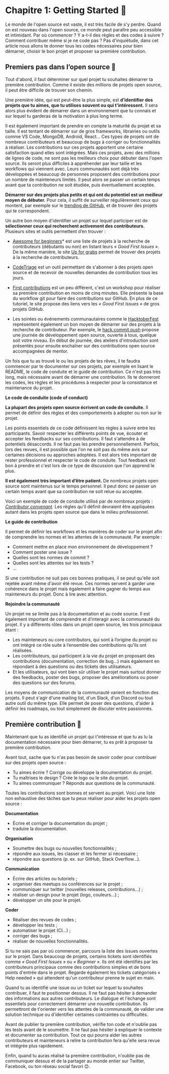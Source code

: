 # Chapitre 1: Getting Started 🥚

Le monde de l'open source est vaste, il est très facile de s'y perdre. Quand on est nouveau dans l'open source, ce monde peut paraître peu accessible et intimidant. Par où commencer ? Y a-t-il des règles et des codes à suivre ? Comment contribuer même si je ne code pas ?
Pas d'inquiétude, dans cet article nous allons te donner tous les codes nécessaires pour bien démarrer, choisir le bon projet et proposer sa première contribution.


## Premiers pas dans l’open source 🐣

Tout d'abord, il faut déterminer sur quel projet tu souhaites démarrer ta première contribution. Comme il existe des millions de projets open source, il peut être difficile de trouver son chemin.

Une première idée, qui est peut-être la plus simple, est **d’identifier des projets que tu aimes, que tu utilises souvent ou qui t'intéressent.** Il sera alors plus évident de démarrer dans un environnement que tu connais et sur lequel tu garderas de la motivation à plus long terme.

Il est également important de prendre en compte la maturité du projet et sa taille. Il est tentant de démarrer sur de gros frameworks, librairies ou outils comme VS Code, MongoDB, Android, React… Ces types de projets ont de nombreux contributeurs et beaucoup de bugs à corriger ou fonctionnalités à réaliser. Les contributions sur ces projets apportent une certaine satisfaction quand elles sont intégrées. Mais ces projets, avec des millions de lignes de code, ne sont pas les meilleurs choix pour débuter dans l'open source. Ils seront plus difficiles à appréhender par leur taille et les workflows qui viennent avec. Leurs communautés sont déjà très développées et beaucoup de personnes proposent des contributions pour un nombre de mainteneurs limités. Il peut alors se passer un certain temps avant que ta contribution ne soit étudiée, puis éventuellement acceptée.

**Démarrer sur des projets plus petits et qui ont du potentiel est un meilleur moyen de débuter.** Pour cela, il suffit de surveiller régulièrement ceux qui montent, par exemple sur le [trending de GitHub](https://github.com/trending/javascript?since=monthly), et de trouver des projets qui te correspondent.

Un autre bon moyen d'identifier un projet sur lequel participer est de **sélectionner ceux qui recherchent activement des contributeurs.** Plusieurs sites et outils permettent d’en trouver :

* [Awesome for beginners](https://github.com/MunGell/awesome-for-beginners)* est une liste de projets à la recherche de contributeurs (débutants ou non) en listant leurs *« Good First Issues »*. De la même manière, le site [Up for grabs](https://up-for-grabs.net) permet de trouver des projets à la recherche de contributeurs.

* [CodeTriage](https://www.codetriage.com/) est un outil permettant de s'abonner à des projets open source et de recevoir de nouvelles demandes de contribution tous les jours.

* [First contributions](https://firstcontributions.github.io/) est un peu différent, c'est un workshop pour réaliser sa première contribution en moins de cinq minutes. Elle présente la base du workflow git pour faire des contributions sur GitHub. En plus de ce tutoriel, le site propose des liens vers les *« Good First Issues »* de gros projets GitHub.

* Les soirées ou événements communautaires comme le [HacktoberFest](https://hacktoberfest.digitalocean.com/) représentent également un bon moyen de démarrer sur des projets à la recherche de contributeur. Par exemple, le [hack.commit.push](https://hack-commit-pu.sh/) propose une journée de développement open source, ouverte à tous, quelque soit votre niveau. En début de journée, des ateliers d'introduction sont présentés pour ensuite enchaîner sur des contributions open source accompagnées de mentor.

Un fois que tu as trouvé le ou les projets de tes rêves, il te faudra commencer par te documenter sur ces projets, par exemple en lisant le README, le code de conduite et le guide de contribution. Ce n'est pas très long, mais nécessaire avant de démarrer une contribution. Ils te donneront les codes, les règles et les procédures à respecter pour la consistance et maintenance du projet.

**Le code de conduite (code of conduct)**

**La plupart des projets open source écrivent un code de conduite.** Il permet de définir des règles et des comportements à adopter ou non sur le projet.

Les points essentiels de ce code définissent les règles à suivre entre les participants. Savoir respecter les différents points de vue, écouter et accepter les feedbacks sur ses contributions. Il faut s'attendre à de potentiels désaccords. Il ne faut pas les prendre personnellement. Parfois, lors des revues, il est possible que l'on ne soit pas du même avis sur certaines décisions ou approches adoptées. Il est alors très important de rester professionnel et respecter le code de conduite. Tout feedback est bon à prendre et c'est lors de ce type de discussion que l'on apprend le plus.

**Il est également très important d’être patient.** De nombreux projets open source sont maintenus sur le temps personnel. Il peut donc se passer un certain temps avant que sa contribution ne soit relue ou acceptée.

Voici un exemple de code de conduite utilisé par de nombreux projets : [*Contributor convenant*](https://www.contributor-covenant.org/). Les règles qu'il définit devraient être appliquées autant dans les projets open source que dans le milieu professionnel.

**Le guide de contribution**

Il permet de définir les workflows et les manières de coder sur le projet afin de comprendre les normes et les attentes de la communauté. Par exemple :
* Comment mettre en place mon environnement de développement ?
* Comment poster une issue ?
* Quelles sont les normes de commit ?
* Quelles sont les attentes sur les tests ?
* …

Si une contribution ne suit pas ces bonnes pratiques, il se peut qu'elle soit rejetée avant même d'avoir été revue. Ces normes servent à garder une cohérence dans le projet mais également à faire gagner du temps aux mainteneurs du projet. Donc à lire avec attention.

**Rejoindre la communauté**

Un projet ne se limite pas à la documentation et au code source. Il est également important de comprendre et d’interagir avec la communauté du projet. Il y a différents rôles dans un projet open source, les trois principaux étant :
* Les mainteneurs ou core contributors, qui sont à l’origine du projet ou ont intégré ce rôle suite à l’ensemble des contributions qu’ils ont réalisées.
* Les contributeurs, qui participent à la vie du projet en proposant des contributions (documentation, correction de bug...) mais également en répondant à des questions ou des tickets des utilisateurs.
* Et les utilisateurs, qui vont bien sûr utiliser le projet mais surtout donner des feedbacks, poster des bugs, proposer des améliorations ou poser des questions sur des forums.

Les moyens de communication de la communauté varient en fonction des projets. Il peut s'agir d'une mailing list, d'un Slack, d'un Discord ou tout autre outil du même type. Elle permet de poser des questions, d'aider à définir les roadmaps, ou tout simplement de discuter entre passionnés.



## Première contribution 🐥

Maintenant que tu as identifié un projet qui t'intéresse et que tu as lu la documentation nécessaire pour bien démarrer, tu es prêt à proposer ta première contribution.

Avant tout, sache que tu n'as pas besoin de savoir coder pour contribuer sur des projets open source :
* Tu aimes écrire ? Corrige ou développe la documentation du projet.
* Tu maîtrises le design ? Crée le logo ou le site du projet.
* Tu aimes communiquer ? Réponds aux questions de la communauté.

Toutes les contributions sont bonnes et servent au projet. Voici une liste non exhaustive des tâches que tu peux réaliser pour aider les projets open source :

**Documentation**

* Écrire et corriger la documentation du projet ;
* traduire la documentation.

**Organisation**

* Soumettre des bugs ou nouvelles fonctionnalités ;
* répondre aux issues, les classer et les fermer si nécessaire ;
* répondre aux questions (p. ex. sur GitHub, Stack Overflow…).

**Communication**

* Écrire des articles ou tutoriels ;
* organiser des meetups ou conférences sur le projet ;
* communiquer sur twitter (nouvelles releases, contributions…) ;
* réaliser un design pour le projet (logo, couleurs…) ;
* développer un site pour le projet.

**Coder**

* Réaliser des revues de codes ;
* développer les tests ;
* automatiser le projet (CI…) ;
* corriger des bugs ;
* réaliser de nouvelles fonctionnalités.

Si tu ne sais pas par où commencer, parcours la liste des issues ouvertes sur le projet. Dans beaucoup de projets, certains tickets sont identifiés comme *« Good First Issues »* ou *« Beginner »*. Ils ont été identifiés par les contributeurs principaux comme des contributions simples et de bons points d'entrée dans le projet. Regarde également les tickets catégorisés « Help needed » qui attendent qu'un contributeur prenne le sujet en main.

Quand tu as identifié une issue ou un ticket sur lequel tu souhaites contribuer, il faut te positionner dessus. Il ne faut pas hésiter à demander des informations aux autres contributeurs. Le dialogue et l'échange sont essentiels pour correctement démarrer une nouvelle contribution. Ils permettront de t'orienter vers les attentes de la communauté, de valider une solution technique ou d'identifier certaines contraintes ou difficultés.

Avant de publier ta première contribution, vérifie ton code et n'oublie pas les tests avant de le soumettre. Il ne faut pas hésiter à expliquer le contexte et documenter sa contribution. Tout ce qui pourra aider les autres contributeurs et mainteneurs à relire ta contribution fera qu'elle sera revue et intégrée plus rapidement.

Enfin, quand tu auras réalisé ta première contribution, n'oublie pas de communiquer dessus et de la partager au monde entier sur Twitter, Facebook, ou ton réseau social favori 😊.
